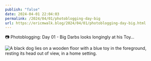 ```yaml
---
publish: "false"
date: 2024-04-01 22:04:03
permalink: /2024/04/01/photoblogging-day-big
url: https://ericmwalk.blog/2024/04/01/photoblogging-day-big.html
---
```


📷 Photoblogging: Day 01 - Big Darbs looks longingly at his Toy…

![A black dog lies on a wooden floor with a blue toy in the foreground, resting its head out of view, in a home setting.](https://ericmwalk.blog/uploads/2024/img-8509.jpeg)